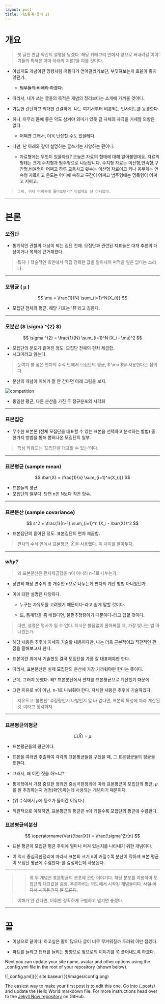 ```yaml
---
layout: post
title: 기초통계-용어 1)
---
```

# **개요**

>첫 글인 만큼 약간의 설명을 담겠다. 해당 카테고리 안에서 앞으로 써내려갈 이야기들의 특색은 아마 아래의 지론?을 따를 것이다. 

* 아쉽게도 개념이란 망령처럼 떠돌다가 얻어걸리기보단, 부딪혀보는게 효율이 좋지 않던가. 
    * ~~범부들의 비애라 하겠다.~~

* 따라서, 내가 쓰는 글들의 목적은 개념의 정리보다는 소개에 가까울 것이다. 

* 가능한 간단하고 최대한 간결하게. 나는 여기서부터 비롯되는 인사이트를 동경한다. 

* 허나, 아무리 몸에 좋은 약도 삼켜야 의미가 있듯 글 자체의 자극을 거세할 의향은 없다. 

    * 어쩌면 그래서, 더욱 난잡할 수도 있을테다. 

* 다만, 난 아래와 같이 설명하는 글쓰기는 지양하는 편이다.  

	* 자료형에는 무엇이 있을까요? 오늘은 자료의 형태에 대해 알아볼텐데요. 자료의 형태는 크게 수치형과 범주형으로 나뉜답니다. 수치형 자료는 이산형,연속형,구간형,비율형이 어쩌고 하루 교통사고 횟수는 이산형 자료이고 키나 몸무게는 연속형 자료이고 온도는 어디에 속하고 구간이 어쩌고 범주형에는 명목형이 어쩌고 저쩌고.


> ``그래, 어디 머리속에 들어오던가? 아쉽게도 난 아니었다.``

 

---

# **본론**

### **모집단**

-   통계적인 관찰의 대상이 되는 집단 전체. 모집단과 관련된 지표들은 대개 추론의 대상이거나 목적에 근거해왔다. 

>특히나 학술적인 측면에서 직접 정확한 값을 알아내어 써먹을 일은 없다는 소리다. 

---

### **모평균 ( μ )**

$$ \mu = \frac{1}{N} \sum_{i=1}^N{X_{i}} $$

-   모집단 전체의 평균. 해당 기호는 '뮤'라고 칭한다. 

---

### **모분산 ($ \sigma ^{2} $)**  

$$ \sigma ^{2} = \frac{1}{N} \sum_{i=1}^N (X_i - \mu)^2 $$

* 모집단의 분포가 흩어진 정도. 모집단 전체의 편차 제곱합. 
* 시그마라고 읽는다. 
> 눈여겨 볼 점은 편차의 수식 안에서 모집단의 평균, $ \mu $을 사용한다는 점이다. 

* 분산의 개념이 이해가 잘 안 간다면 아래 그림을 보자.

![competition](https://github.com/user-attachments/assets/481ed0d2-2c48-47c8-80a4-7530a10d8202)


* 동일한 평균, 다른 분산을 가진 두 정규분포의 시각화

---

### **표본집단**

* 무수한 표본론 (전체 모집단을 대표할 수 있는 표본을 선택하고 분석하는 방법) 중 한가지 방법을 통해 뽑혀나온 모집단의 일부.
> 핵심 키워드는 '모집단을 대표할 수 있는'이다. 

---

### **표본평균 (sample mean)** 

$$ \bar{X} = \frac{1}{n} \sum_{i=1}^n{X_{i}} $$

* 표본들의 평균
* 모집단의 일부다. 당연 n은 N보다 작은 양수. 

---

### **표본분산 (sample covariance)** 

$$ s^2 = \frac{1}{n-1} \sum_{i=1}^n (X_i - \bar{X})^2 $$

-   표본집단의 흩어진 정도. 표본집단의 편차 제곱합.
> 편차의 수식 안에서 표본평균, $\bar{X}$ 을 사용했다. 이 차이를 알아두자. 

---

### _why?_ 

> 왜 표본분산은 편차제곱합을 n이 아니라 n-1로 나누는가.

* 당연히 해당 변수의 총 개수인 n으로 나누는게 편차의 계산 방법 아니었던가. 

* 이에 대한 설명은 다양하다. 

    *  누구는 자유도를 고려했기 때문이다-라고 쉽게 말할 것이다. 

    * 또, 통계학을 좀 배웠다면, 불편추정량이기 때문이다-라고 답할 것이다. 

> 다만, 설명은 명사가 될 수 없다. 지식은 볼품없이 풀어써질 때, 가장 빛나는 법 아니겠는가. 

* 해당 내용은 추후에 자세히 기술할 내용이다만, 나는 더욱 근본적이고 직관적인 관점을 말해보고자 한다. 

* 표본이란 위에서 기술했듯 결국 모집단을 가장 잘 대표해야만 한다. 

* 따라서, 표본분산은 실제 모집단의 분산에 가장 가까워야만 한다는 뜻이다. 

* 근데, 그러지 못했다. 왜? 표본분산에서 편차를 표본평균으로 계산했기 때문에. 

* 그런 이유로 n이 아닌, n-1로 나눠줘야 한다. 자세한 내용은 추후에 기술하겠다. 

> 자유도고 '불편한' 추정량인지 나발인지 알 바 없다면, 표본의 특성에 따라 계산된 것-이라고 생각하자. 

---

### **표본평균의평균** 

$$ \mathbb{E}(\bar{X}) = \mu $$

* 표본평균들의 평균이다.

* 표본을 여러번 추출하여 각각의 표본평균들을 구했을 때, 그 표본평균들의 평균을 뜻한다. 

* 그래서, 왜 이런 짓을 하느냐? 

* 통계학에서 가장 중요한 정리인 중심극한정리에 따라 표본평균이 모집단의 평균, 𝜇 를 잘 추정하는지 검정(확인)하는데 사용되는 개념이기 때문이다. 

* (위 수식에서 𝜇에 등호가 들어간 이유다.)

* 직관적으로 이해하면, 표본평균의 평균은 n이 커질수록 모집단의 평균에 수렴한다.

### **표본평균의분산** 

$$ \operatorname{Var}(\bar{X}) = \frac{\sigma^2}{n} $$

* 표본 평균이 모집단 평균 주위에 얼마나 퍼져 있는지를 나타내기 위한 개념이다.

* 이 역시 중심극한정리에 따라서 표본의 크기 n이 커질수록 분산이 작아져 표본 평균이 모집단 평균에 수렴한다-를 검정하는데 사용된다.

---

>> 위 두 개념은 표본평균의 분포에 관한 이야기다. 해당 분포를 이용하여 모집단의 대표값을 검정, 추론하려는 의도에서 시작된 개념들이다. ~~사실 어디서 시작된건지 잘 모른다.~~

> 이해가 안 간다면, 어휘만 정확하게 구별하고 넘기면 좋겠다.

---

# 끝

* 이상으로 끝이다. 하고싶은 말이 많으나 글이 너무 무거워질까 두려워 이만 접겠다.

* 파트를 늘리고 챕터를 늘리는 방향으로 앞으로의 이야기를 쭉 풀어내도록 하겠다.

Next you can update your site name, avatar and other options using the _config.yml file in the root of your repository (shown below).

![_config.yml]({{ site.baseurl }}/images/config.png)

The easiest way to make your first post is to edit this one. Go into /_posts/ and update the Hello World markdown file. For more instructions head over to the [Jekyll Now repository](https://github.com/barryclark/jekyll-now) on GitHub.
